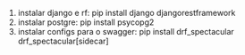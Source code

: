 1. instalar django e rf: pip install django djangorestframework
2. instalar postgre: pip install psycopg2
3. instalar configs para o swagger: pip install drf_spectacular drf_spectacular[sidecar]
